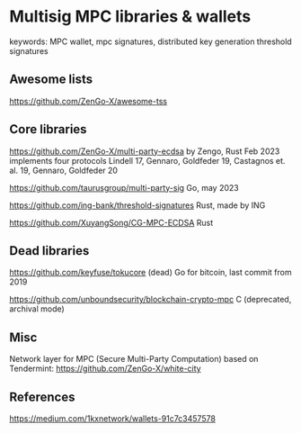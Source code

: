 # Multisig MPC libraries & wallets

keywords: MPC wallet, mpc signatures, distributed key generation threshold signatures

## Awesome lists

https://github.com/ZenGo-X/awesome-tss

## Core libraries

https://github.com/ZenGo-X/multi-party-ecdsa
by Zengo, Rust Feb 2023
implements four protocols Lindell 17,  Gennaro, Goldfeder 19, Castagnos et. al. 19, Gennaro, Goldfeder 20

https://github.com/taurusgroup/multi-party-sig
Go, may 2023

https://github.com/ing-bank/threshold-signatures
Rust, made by ING

https://github.com/XuyangSong/CG-MPC-ECDSA
Rust

## Dead libraries

https://github.com/keyfuse/tokucore (dead)
Go for bitcoin, last commit from 2019

https://github.com/unboundsecurity/blockchain-crypto-mpc 
C (deprecated, archival mode)


## Misc

Network layer for MPC (Secure Multi-Party Computation) based on Tendermint: https://github.com/ZenGo-X/white-city


## References

https://medium.com/1kxnetwork/wallets-91c7c3457578


